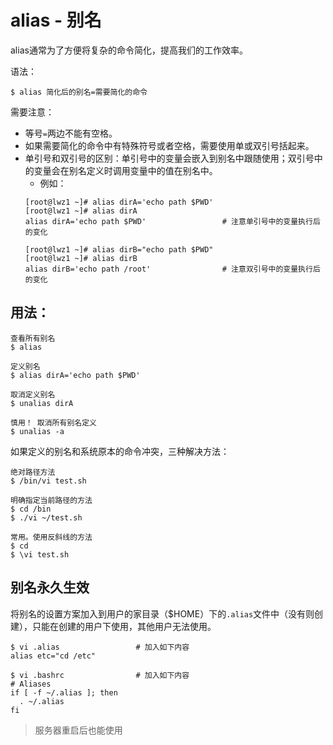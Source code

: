 # alias - 别名
alias通常为了方便将复杂的命令简化，提高我们的工作效率。

语法：
```
$ alias 简化后的别名=需要简化的命令
```
需要注意：
- 等号`=`两边不能有空格。
- 如果需要简化的命令中有特殊符号或者空格，需要使用单或双引号括起来。
- 单引号和双引号的区别：单引号中的变量会嵌入到别名中跟随使用；双引号中的变量会在别名定义时调用变量中的值在别名中。
    - 例如：
    ```
    [root@lwz1 ~]# alias dirA='echo path $PWD'
    [root@lwz1 ~]# alias dirA
    alias dirA='echo path $PWD'                 # 注意单引号中的变量执行后的变化

    [root@lwz1 ~]# alias dirB="echo path $PWD"
    [root@lwz1 ~]# alias dirB
    alias dirB='echo path /root'                # 注意双引号中的变量执行后的变化
    ```


## 用法：
```
查看所有别名
$ alias 

定义别名
$ alias dirA='echo path $PWD'       

取消定义别名
$ unalias dirA                      

慎用！ 取消所有别名定义
$ unalias -a
```

如果定义的别名和系统原本的命令冲突，三种解决方法：
```
绝对路径方法
$ /bin/vi test.sh
 
明确指定当前路径的方法
$ cd /bin
$ ./vi ~/test.sh
 
常用。使用反斜线的方法
$ cd
$ \vi test.sh
```

## 别名永久生效
将别名的设置方案加入到用户的家目录（$HOME）下的`.alias`文件中（没有则创建），只能在创建的用户下使用，其他用户无法使用。
```
$ vi .alias                 # 加入如下内容
alias etc="cd /etc"         

$ vi .bashrc                # 加入如下内容
# Aliases
if [ -f ~/.alias ]; then
  . ~/.alias
fi
```
> 服务器重启后也能使用
